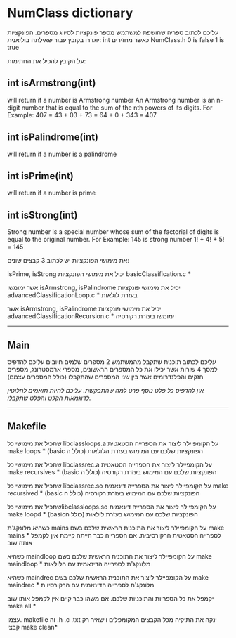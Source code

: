 # NumClass dictionary

עליכם לכתוב ספריה שחושפת למשתמש מספר פונקציות לסיווג מספרים. הפונקציות יוגדרו בקובץ
עבור שאילתה בוליאנית: int כאשר מחזירים NumClass.h
0 is false
1 is true

על הקובץ להכיל את החתימות:
## int isArmstrong(int)
will return if a number is Armstrong number
An Armstrong number is an n-digit number that is equal to the sum of the nth powers of its digits.
For Example: 407 = 43 + 03 + 73 = 64 + 0 + 343 = 407

## int isPalindrome(int) 
will return if a number is a palindrome 

## int isPrime(int)
will return if a number is prime

## int isStrong(int)
Strong number is a special number whose sum of the factorial of digits is equal to the original
number. For Example: 145 is strong number
1! + 4! + 5! = 145


את מימושי הפונקציות יש לכתוב 3 קבצים שונים:

isPrime, isStrong יכיל את מימושי הפונקציות basicClassification.c *

אשר ימומשו isArmstrong, isPalindrome יכיל את מימושי פונקציות advancedClassificationLoop.c *
בעזרת לולאות

אשר isArmstrong, isPalindrome יכיל את מימושי פונקציות advancedClassificationRecursion.c *
ימומשו בעזרת רקורסיה

---

## Main

עליכם לכתוב תוכנית שתקבל מהמשתמש 2 מספרים שלמים חיובים עליכם להדפיס למסך 4 שורות אשר
יכילו את כל המספרים הראשונים, מספרי ארמסטרונג, מספרים חזקים והפלנדרומים אשר בין שני המספרים
שהתקבלו (כולל המספרים עצמם)

*אין להדפיס כל פלט נוסף פרט למה שהתבקשת. עליכם להיות תואמים לחלוטין לדוגמאות הקלט והפלט
שתקבלו.*

---

## Makefile

שתכיל את מימושי כל libclassloops.a על הקומפיילר ליצור את הספרייה הסטאטית make loops *
(basic הפונקציות שלכם עם המימוש בעזרת הלולאות (כולל ה


שתכיל את מימושי כל libclassrec.a על הקומפיילר ליצור את הספרייה הסטאטית make recursives *
(basic הפונקציות שלכם עם המימוש בעזרת רקורסיה (כולל ה


שתכיל את מימושי כל libclassrec.so על הקומפיילר ליצור את הספרייה דינאמית make recursived *
(basic הפונקציות שלכם עם המימוש בעזרת רקורסיה (כולל ה


שתכיל את מימושי כלlibclassloops.so על הקומפיילר ליצור את הספרייה דינאמית make loopd *
(basicהפונקציות שלכם עם המימוש בעזרת לולאות (כולל ה


כשהיא מלונקג'ת mains על הקומפיילר ליצור את התוכנית הראשית שלכם בשם make mains *
לספרייה הסטאטית הרקורסיבית. אם הספרייה כבר הייתה קיימת אין לקמפל אותה שוב


כשהיא maindloop על הקומפיילר ליצור את התוכנית הראשית שלכם בשם make maindloop *
מלונקג'ת לספרייה הדינאמית עם הלולאות


כשהיא maindrec על הקומפיילר ליצור את התוכנית הראשית שלכם בשם make maindrec *
מלונקג'ת לספרייה הדינאמית עם הרקורסיו ת


יקמפל את כל הספריות והתוכניות שלכם. אם משהו כבר קיים אין לקמפל אותו שוב make all *


עצמו. makefile וה .h .c .txt ינקה את התיקיה מכל הקבצים המקומפלים וישאיר רק קבצי make clean* 
